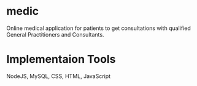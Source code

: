 # medic
Online medical application for patients to get consultations with qualified General Practitioners and Consultants.

# Implementaion Tools
NodeJS, MySQL, CSS, HTML, JavaScript
